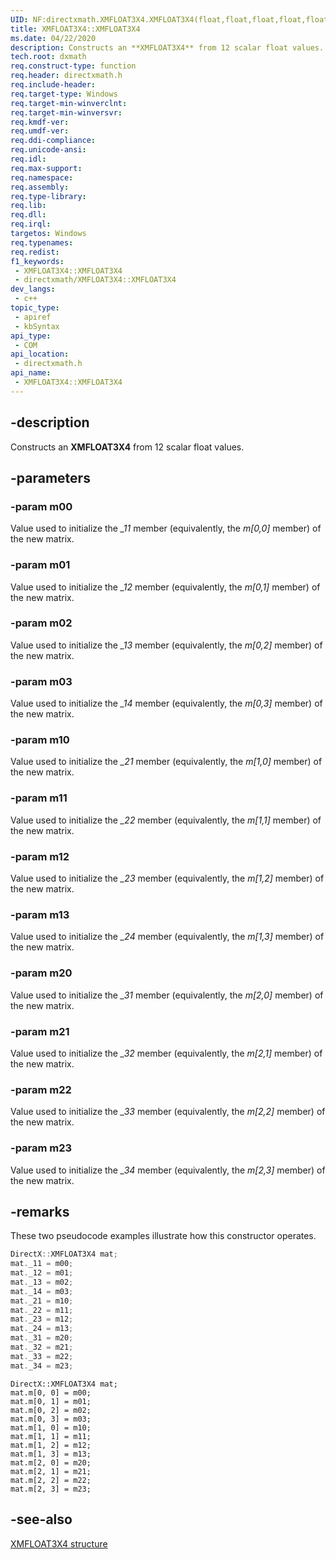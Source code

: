 ```yaml
---
UID: NF:directxmath.XMFLOAT3X4.XMFLOAT3X4(float,float,float,float,float,float,float,float,float,float,float,float)
title: XMFLOAT3X4::XMFLOAT3X4
ms.date: 04/22/2020
description: Constructs an **XMFLOAT3X4** from 12 scalar float values.
tech.root: dxmath
req.construct-type: function
req.header: directxmath.h
req.include-header: 
req.target-type: Windows
req.target-min-winverclnt: 
req.target-min-winversvr: 
req.kmdf-ver: 
req.umdf-ver: 
req.ddi-compliance: 
req.unicode-ansi: 
req.idl: 
req.max-support: 
req.namespace: 
req.assembly: 
req.type-library: 
req.lib: 
req.dll: 
req.irql: 
targetos: Windows
req.typenames: 
req.redist: 
f1_keywords:
 - XMFLOAT3X4::XMFLOAT3X4
 - directxmath/XMFLOAT3X4::XMFLOAT3X4
dev_langs:
 - c++
topic_type:
 - apiref
 - kbSyntax
api_type:
 - COM
api_location:
 - directxmath.h
api_name:
 - XMFLOAT3X4::XMFLOAT3X4
---
```


## -description

Constructs an **XMFLOAT3X4** from 12 scalar float values.

## -parameters

### -param m00

Value used to initialize the *_11* member (equivalently, the *m\[0,0\]* member) of the new matrix.

### -param m01

Value used to initialize the *_12* member (equivalently, the *m\[0,1\]* member) of the new matrix.

### -param m02

Value used to initialize the *_13* member (equivalently, the *m\[0,2\]* member) of the new matrix.

### -param m03

Value used to initialize the *_14* member (equivalently, the *m\[0,3\]* member) of the new matrix.

### -param m10

Value used to initialize the *_21* member (equivalently, the *m\[1,0\]* member) of the new matrix.

### -param m11

Value used to initialize the *_22* member (equivalently, the *m\[1,1\]* member) of the new matrix.

### -param m12

Value used to initialize the *_23* member (equivalently, the *m\[1,2\]* member) of the new matrix.

### -param m13

Value used to initialize the *_24* member (equivalently, the *m\[1,3\]* member) of the new matrix.

### -param m20

Value used to initialize the *_31* member (equivalently, the *m\[2,0\]* member) of the new matrix.

### -param m21

Value used to initialize the *_32* member (equivalently, the *m\[2,1\]* member) of the new matrix.

### -param m22

Value used to initialize the *_33* member (equivalently, the *m\[2,2\]* member) of the new matrix.

### -param m23

Value used to initialize the *_34* member (equivalently, the *m\[2,3\]* member) of the new matrix.

## -remarks

These two pseudocode examples illustrate how this constructor operates.

```cpp
DirectX::XMFLOAT3X4 mat;
mat._11 = m00;
mat._12 = m01;
mat._13 = m02;
mat._14 = m03;
mat._21 = m10;
mat._22 = m11;
mat._23 = m12;
mat._24 = m13;
mat._31 = m20;
mat._32 = m21;
mat._33 = m22;
mat._34 = m23;
```

```
DirectX::XMFLOAT3X4 mat;
mat.m[0, 0] = m00;
mat.m[0, 1] = m01;
mat.m[0, 2] = m02;
mat.m[0, 3] = m03;
mat.m[1, 0] = m10;
mat.m[1, 1] = m11;
mat.m[1, 2] = m12;
mat.m[1, 3] = m13;
mat.m[2, 0] = m20;
mat.m[2, 1] = m21;
mat.m[2, 2] = m22;
mat.m[2, 3] = m23;
```

## -see-also

[XMFLOAT3X4 structure](./ns-directxmath-xmfloat3x4.md)